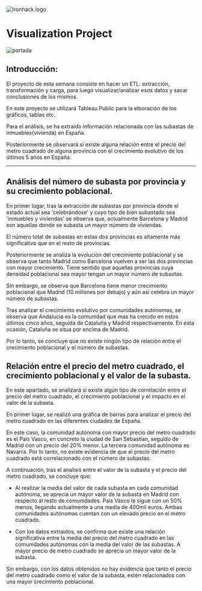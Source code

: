 ![Ironhack logo](https://i.imgur.com/1QgrNNw.png) 
# Visualization Project

![portada](https://discoverthenew.ituser.es/files/201604/analitica-datos.jpg)


## Introducción:

El proyecto de esta semana consiste en hacer un ETL: extracción, transformación y carga, para luego visualizar/analizar esos datos y sacar conclusiones de los mismos. 

En este proyecto se utilizará Tableau Public para la elboración de los gráficos, tablas etc.

Para el análisis, se ha extraido información relacionada con las subastas de inmuebles(vivienda) en España. 

Posteriormente se observará si existe alguna relación entre el precio del metro cuadrado de alguna provincia con el crecimiento evolutivo de los últimos 5 años en España.

---


## Análisis del número de subasta por provincia y su crecimiento poblacional.

En primer lugar, tras la extracción de subastas por provincia donde el estado actual sea 'celebrándose' y cuyo tipo de bien subastado sea 'inmuebles y viviendas' se observa que, actualmente Barcelona y Madrid son aquellas donde se subasta un mayor número de viviendas. 

El número total de subastas en estas dos provincias es altamente más significativo que en el resto de provincias. 

Posteriormente se analiza la evolución del crecimiento poblacional y se observa que tanto Madrid como Barcelona vuelven a ser las dos provincias con mayor crecimiento. Tiene sentido que aquellas provincias cuya densidad poblacional sea mayor tengan un mayor número de subastas.

Sin embargo, se observa que Barcelona tiene menor crecimiento poblacional que Madrid (10 millones por debajo) y aún así celebra un mayor número de subastas.
 

Tras analizar el crecimiento evolutivo por comunidades autónomas, se observa que Andalucia es la comunidad que mas ha crecido en estos útlimos cinco años, seguida de Cataluña y Madrid respectivamente. En esta ocasión, Cataluña se situa por encima de Madrid.

Por lo tanto, se concluye que no existe ningún tipo de relación entre el crecimiento poblacional y el número de subastas.




## Relación entre el precio del metro cuadrado, el crecimiento poblacional y el valor de la subasta.

En este apartado, se analizará si existe algún tipo de correlación entre el precio del metro cuadrado, el crecimiento poblacional y el impacto en el valor de la subasta.

En primer lugar, se realizó una gráfica de barras para analizar el precio del metro cuadrado en las diferentes ciudades de España.

En este caso, la comunidad autónoma con mayor precio del metro cuadrado es el Pais Vasco, en concreto la ciudad de San Sebastian, seguido de Madrid con un precio del 20% menor. La tercera comunidad autónoma es Navarra. Por lo tanto, no existe evidencia de que el precio del metro cuadrado está correlacionado con el número de subastas. 

A continuación, tras el analisis entre el valor de la subasta y el precio del metro cuadrado, se concluye que:

- Al realizar la media del valor de cada subasta en cada comunidad autónoma, se aprecia un mayor valor de la subasta en Madrid con respecto al resto de comunidades. Pais Vasco le sigue con un 50% menos, llegando actualmente a una media de 400mil euros. Ambas comunidades autónomas cuentan con un elevado precio en el metro cuadrado.

- Con los datos extraidos, se confirma que existe una relación significativa entre la media del precio del metro cuadrado en las comunidades autónomas con la media del valor de las subastas. A mayor precio de metro cuadrado se aprecia un mayor valor de la subasta. 

Sin embargo, con los datos obtenidos no hay evidencia que tanto el precio del metro cuadrado como el valor de la subasta, estén relacionados con una mayor crecimiento poblacional.




